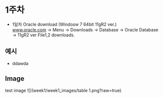 # 1주차 
- 1일차 
Oracle download (Windosw 7 64bit 11gR2 ver.)\
www.oracle.com -> Menu -> Downloads -> Database -> Oracle Database -> 11gR2 ver File1,2 downloads.


## 예시	
- ddawda

## Image
test image
![](week1/week1_images/table 1.png?raw=true)